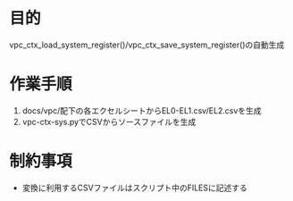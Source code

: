 # 目的

vpc_ctx_load_system_register()/vpc_ctx_save_system_register()の自動生成

# 作業手順

1. docs/vpc/配下の各エクセルシートからEL0-EL1.csv/EL2.csvを生成
2. vpc-ctx-sys.pyでCSVからソースファイルを生成

# 制約事項

* 変換に利用するCSVファイルはスクリプト中のFILESに記述する
